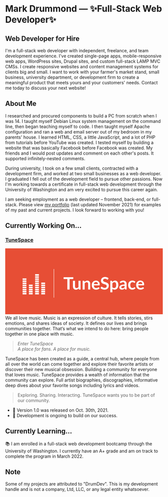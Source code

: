 # Mark Drummond &mdash; ✨Full-Stack Web Developer✨

## Web Developer for Hire
I'm a full-stack web developer with independent, freelance, and team development experience. I've created single-page apps, mobile-responsive web apps, WordPress sites, Drupal sites, and custom full-stack LAMP MVC CMSs. I create responsive websites and content management systems for clients big and small. I want to work with your farmer's market stand, small business, university department, or development firm to create a meaningful product that meets yours and your customers' needs. Contact me today to discuss your next website!

## About Me
I researched and procured components to build a PC from scratch when I was 14. I taught myself Debian Linux system management on the command line, then began teaching myself to code. I then taught myself Apache configuration and ran a web and email server out of my bedroom in my parents' house. I learned HTML, CSS, a little JavaScript, and a lot of PHP from tutorials before YouTube was created. I tested myself by building a website that was basically Facebook before Facebook was created. My friends and I would post updates and comment on each other's posts. It supported infinitely-nested comments.

During university, I took on a few small clients, contracted with a development firm, and worked at two small businesses as a web developer. I graduated I fell out of the development field to pursue other passions. Now I'm working towards a certificate in full-stack web development through the University of Washington and am very excited to pursue this career again.

I am seeking employment as a web developer – frontend, back-end, or full-stack. Please view [my portfolio](https://mjamesd.github.io/portfolio/) (last updated November 2021) for examples of my past and current projects. I look forward to working with you!

## Currently Working On...
### [TuneSpace](https://mjamesd.github.io/crispy-happiness/)
![TuneSpace Logo](./assets/img/TuneSpace.png)
We all love music. Music is an expression of culture. It tells stories, stirs emotions, and shares ideas of society. It defines our lives and brings communities together. That’s what we intend to do here: bring people together in one place with music.

> _Enter TuneSpace_\
>_A place for fans. A place for music._

TuneSpace has been created as a guide, a central hub, where people from all over the world can come together and explore their favorite artists or discover their new musical obsession.  Building a community for everyone that loves music. TuneSpace provides a wealth of information that the community can explore. Full artist biographies, discographies, informative deep dives about your favorite songs including lyrics and videos.

>Exploring. Sharing. Interacting. TuneSpace wants you to be part of our community.

- 👯 Version 1.0 was released on Oct. 30th, 2021.
- 🌱 Development is ongoing to build on our success.

## Currently Learning...
📚 I am enrolled in a full-stack web development bootcamp through the University of Washington. I currently have an A+ grade and am on track to complete the program in March 2022.

## Note
Some of my projects are attributed to "DrumDev". This is my development handle and is not a company, Ltd, LLC, or any legal entity whatsoever.